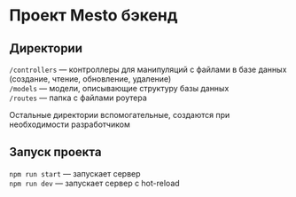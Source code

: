 # Проект Mesto бэкенд

## Директории

`/controllers` — контроллеры для манипуляций с файлами в базе данных (создание, чтение, обновление, удаление)  
`/models` — модели, описывающие структуру базы данных  
`/routes` — папка с файлами роутера  
  
Остальные директории вспомогательные, создаются при необходимости разработчиком

## Запуск проекта

`npm run start` — запускает сервер   
`npm run dev` — запускает сервер с hot-reload
